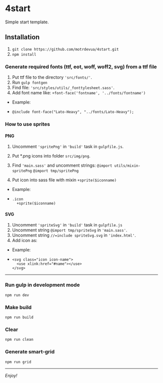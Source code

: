 # 4start

Simple start template.

## Installation

1. `git clone https://github.com/motrdevua/4start.git`
2. `npm install`

### Generate required fonts (ttf, eot, woff, woff2, svg) from a ttf file

1. Put ttf file to the directory `'src/fonts/'`.
2. Run `gulp fontgen`
3. Find file: `'src/styles/utils/_fonttylesheet.sass'`.
4. Add font name like: `+font-face('fontname', '../fonts/fontname')`

- Example:
-     @include font-face("Lato-Heavy", "../fonts/Lato-Heavy");

### How to use sprites

#### PNG

1. Uncomment `'spritePng'` in `'build'` task in `gulpfile.js`.
2. Put \*.png icons into folder `src/img/png`.
3. Find `'main.sass'` and uncomment strings:
   `@import utils/mixin-spritePng`
   `@import tmp/spritePng`

4. Put icon into sass file with mixin `+sprite($iconname)`

- Example:
-     .icon
        +sprite($iconname)

#### SVG

1. Uncomment `'spriteSvg'` in `'build'` task in `gulpfile.js`
2. Uncomment string `@import tmp/spriteSvg` in `'main.sass'`.
3. Uncomment string `//=include spriteSvg.svg` in `'index.html'`.
4. Add icon as:

- Example:
-     <svg class="icon icon-name">
        <use xlink:href="#name"></use>
      </svg>

---

### Run gulp in development mode

`npm run dev`

### Make build

`npm run build`

### Сlear

`npm run clean`

### Generate smart-grid

`npm run grid`

---

_Enjoy!_
